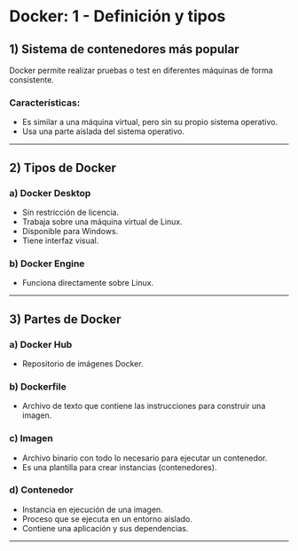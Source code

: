 # Docker: 1 - Definición y tipos

## 1) Sistema de contenedores más popular
Docker permite realizar pruebas o test en diferentes máquinas de forma consistente.

### Características:
- Es similar a una máquina virtual, pero sin su propio sistema operativo.
- Usa una parte aislada del sistema operativo.

---

## 2) Tipos de Docker

### a) Docker Desktop
- Sin restricción de licencia.
- Trabaja sobre una máquina virtual de Linux.
- Disponible para Windows.
- Tiene interfaz visual.

### b) Docker Engine
- Funciona directamente sobre Linux.

---

## 3) Partes de Docker

### a) Docker Hub
- Repositorio de imágenes Docker.

### b) Dockerfile
- Archivo de texto que contiene las instrucciones para construir una imagen.

### c) Imagen
- Archivo binario con todo lo necesario para ejecutar un contenedor.
- Es una plantilla para crear instancias (contenedores).

### d) Contenedor
- Instancia en ejecución de una imagen.
- Proceso que se ejecuta en un entorno aislado.
- Contiene una aplicación y sus dependencias.

---